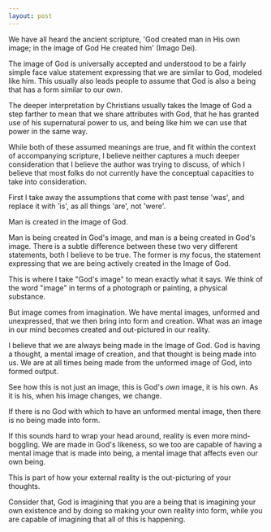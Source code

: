 ```yaml
---
layout: post
---
```


We have all heard the ancient scripture, 'God created man in His own image; in the image of God He created him' (Imago Dei).

The image of God is universally accepted and understood to be a fairly simple face value statement expressing that we are similar to God, modeled like him.
This usually also leads people to assume that God is also a being that has a form similar to our own.

The deeper interpretation by Christians usually takes the Image of God a step farther to mean that we share attributes with God, that he has granted use of his supernatural power to us, and being like him we can use that power in the same way.

While both of these assumed meanings are true, and fit within the context of accompanying scripture, I believe neither captures a much deeper consideration that I believe the author was trying to discuss, of which I believe that most folks do not currently have the conceptual capacities to
take into consideration.

First I take away the assumptions that come with past tense 'was', and replace it with 'is', as all things 'are', not 'were'.

Man is created in the image of God.

Man is being created in God's image, and man is a being created in God's image. There is a subtle difference between these two very different statements, both I believe to be true. The former is my focus, the statement expressing that we are being actively created in the Image of God.

This is where I take "God's image" to mean exactly what it says. We think of the word "image" in terms of a photograph or painting, a physical substance.

But image comes from imagination. We have mental images, unformed and unexpressed, that we then bring into form and creation. What was an image in our mind becomes created and out-pictured in our reality.

I believe that we are always being made in the Image of God. God is having a thought, a mental image of creation, and that thought is being made into us. We are at all times being made from the unformed image of God, into formed output.

See how this is not just an image, this is God's *own* image, it is his own. As it is his, when his image changes, we change.

If there is no God with which to have an unformed mental image, then there is no being made into form.

If this sounds hard to wrap your head around, reality is even more mind-boggling. We are made in God's likeness, so we too are capable of having a mental image that is made into being, a mental image that affects even our own being.

This is part of how your external reality is the out-picturing of your thoughts.

Consider that,
God is imagining that you are a being that is imagining your own existence and by doing so making your own reality into form,
while you are capable of imagining that all of this is happening.
